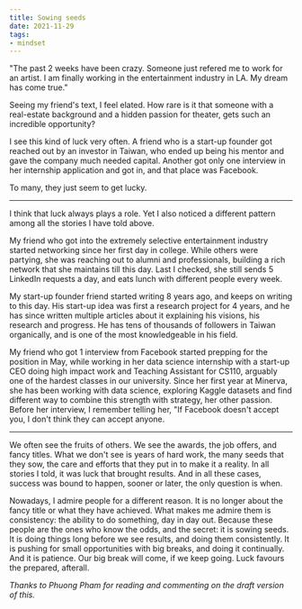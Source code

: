 ```yaml
---
title: Sowing seeds
date: 2021-11-29
tags:
- mindset
---
```

"The past 2 weeks have been crazy. Someone just refered me to work for an artist. I am finally working in the entertainment industry in LA. My dream has come true."

Seeing my friend's text, I feel elated. How rare is it that someone with a real-estate background and a hidden passion for theater, gets such an incredible opportunity?

I see this kind of luck very often. A friend who is a start-up founder got reached out by an investor in Taiwan, who ended up being his mentor and gave the company much needed capital. Another got only one interview in her internship application and got in, and that place was Facebook. 

To many, they just seem to get lucky. 

---

I think that luck always plays a role. Yet I also noticed a different pattern among all the stories I have told above.

My friend who got into the extremely selective entertainment industry started networking since her first day in college. While others were partying, she was reaching out to alumni and professionals, building a rich network that she maintains till this day. Last I checked, she still sends 5 LinkedIn requests a day, and eats lunch with different people every week. 

My start-up founder friend started writing 8 years ago, and keeps on writing to this day. His start-up idea was first a research project for 4 years, and he has since written multiple articles about it explaining his visions, his research and progress. He has tens of thousands of followers in Taiwan organically, and is one of the most knowledgeable in his field. 

My friend who got 1 interview from Facebook started prepping for the position in May, while working in her data science internship with a start-up CEO doing high impact work and Teaching Assistant for CS110, arguably one of the hardest classes in our university. Since her first year at Minerva, she has been working with data science, exploring Kaggle datasets and find different way to combine this strength with strategy, her other passion. Before her interview, I remember telling her, "If Facebook doesn't accept you, I don't think they can accept anyone.

---

We often see the fruits of others. We see the awards, the job offers, and fancy titles. What we don't see is years of hard work, the many seeds that they sow, the care and efforts that they put in to make it a reality. In all stories I told, it was luck that brought results. And in all these cases, success was bound to happen, sooner or later, the only question is when.

Nowadays, I admire people for a different reason. It is no longer about the fancy title or what they have achieved. What makes me admire them is consistency: the ability to do something, day in day out. Because these people are the ones who know the odds, and the secret: it is sowing seeds. It is doing things long before we see results, and doing them consistently. It is pushing for small opportunities with big breaks, and doing it continually. And it is patience. Our big break will come, if we keep going. Luck favours the prepared, afterall.

*Thanks to Phuong Pham for reading and commenting on the draft version of this.*
